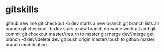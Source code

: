 # gitskills
github new line
git checkout -b dev starts a new branch
git branch lists all branch
git checkout -b dev stars a new branch
do some work
git add
git commit
git checkout master//return to master
git merge dev//merge
get branch -d dev//delete dev
git push origin master//push to github
master branch modification

